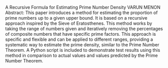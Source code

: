 A Recursive Formula for Estimating Prime Number Density 
VARUN MENON 
Abstract: This paper introduces a method for estimating the proportion of prime numbers up to a given 
upper bound. It is based on a recursive approach inspired by the Sieve of Eratosthenes. This method 
works by taking the range of numbers given and iteratively removing the percentages of composite 
numbers that have specific prime factors. This approach is specific and flexible and can be applied to 
different ranges, providing a systematic way to estimate the prime density, similar to the Prime Number 
Theorem. A Python script is included to demonstrate test results using this method in comparison to 
actual values and values predicted by the Prime Number Theorem.
